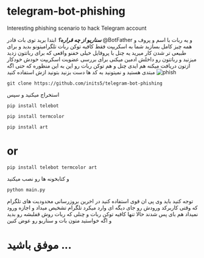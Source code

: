 # telegram-bot-phishing
Interesting phishing scenario to hack Telegram account


***سناریو از  چه قراره؟***
ابتدا برید توی بات فادر @BotFather و یه ربات با اسم و پروف و همه چیز کامل بسازید
شما به اسکریپت فقط کافیه توکن ربات تلگرامیتونو بدید 
و برای طبیعی تر شدن کار
میرید یه چنل با پروفایل خیلی خفنو واقعی که برای رباتتون زدید میزنید
و رباتتون رو داخلش ادمین میکنی برای بررسی عضویت 
اسکریپت خودش خودکار ازتون دریافت میکنه هم ایدی چنل و هم توکن ربات رو این به این منظوره که حتی اگه مبتدی هستید و نمیتونید به کد ها دست بزنید بتونید ازش استفاده کنید
![phish](https://github.com/user-attachments/assets/cb860db3-9c68-4d5b-b3bd-8c210498b9cc)





```
git clone https://github.com/inits5/telegram-bot-phishing
```

استخراج میکنید و سپس
```
pip install telebot
```
```
pip install termcolor
```
```
pip install art
```

# or
```
pip install telebot termcolor art 
```
و کتابخونه ها رو نصب میکنید

```
python main.py
```
توجه کنید باید وی پی ان قوی استفاده کنید 
در اخرین بروزرسانی محدودیت های تلگرام که وقتی کاربرکد ورودش رو جای دیگه ای وارد میکرد تلگرام تشخیص میداد و اجازه ورود نمیداد هم بای پس شدند
حالا تنها کافیه توکن ربات و چنلی که ربات روش قفلبشه رو بدید و اگه خواستید متون بات و سناریو رو عوض کنین

# موفق باشید ...
